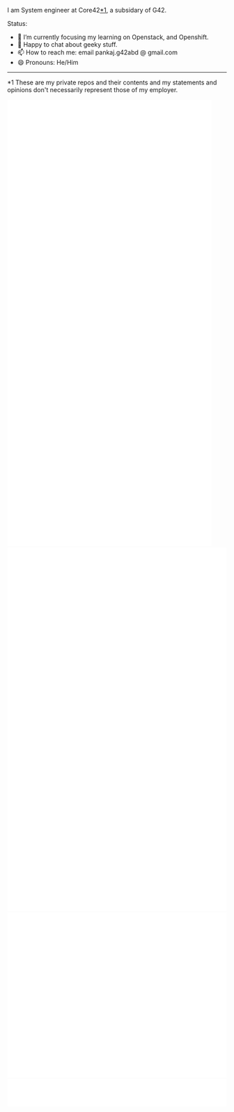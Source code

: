 
I am System engineer at Core42<a href="#footnote"><super>*1</super></a>, a subsidary of G42.

Status:
- 🌱 I’m currently focusing my learning on Openstack, and Openshift.
- 💬 Happy to chat about geeky stuff.
- 📫 How to reach me: email pankaj.g42abd @ gmail.com
- 😄 Pronouns: He/Him

<hr />
<a id="footnote"></a>
<super>*1</super> These are my private repos and their contents and my statements and opinions don't necessarily represent those of my employer.

![Metrics](/github-metrics.svg)
![Stars](/github-stars.svg)
![Activity](/github-activity.svg)
![Achievements](/github-achievements.svg)




[//]: # (Mon Jun  9 03:38:35 UTC 2025)



